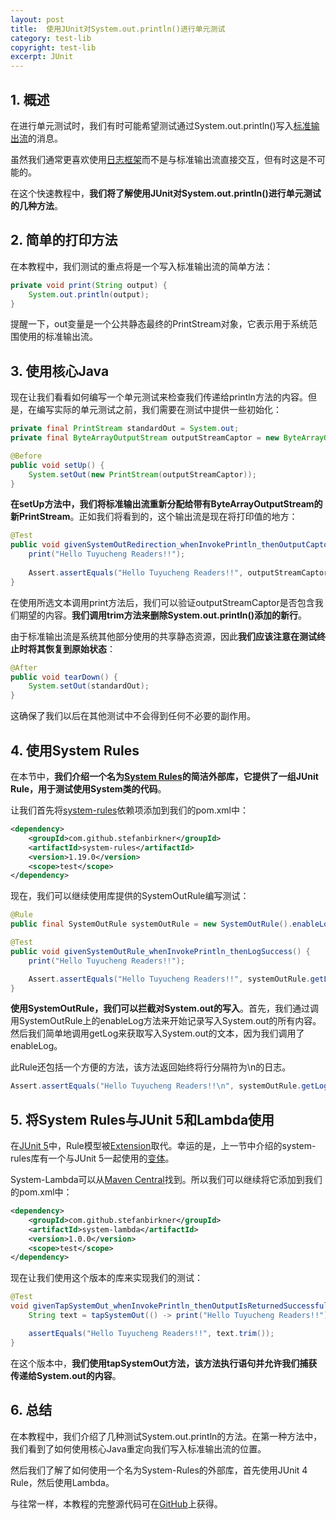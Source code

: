 ```yaml
---
layout: post
title:  使用JUnit对System.out.println()进行单元测试
category: test-lib
copyright: test-lib
excerpt: JUnit
---
```


## 1. 概述

在进行单元测试时，我们有时可能希望测试通过System.out.println()写入[标准输出流](https://www.baeldung.com/linux/pipes-redirection#standard-io)的消息。

虽然我们通常更喜欢使用[日志框架](https://www.baeldung.com/java-logging-intro)而不是与标准输出流直接交互，但有时这是不可能的。

在这个快速教程中，**我们将了解使用JUnit对System.out.println()进行单元测试的几种方法**。

## 2. 简单的打印方法

在本教程中，我们测试的重点将是一个写入标准输出流的简单方法：

```java
private void print(String output) {
    System.out.println(output);
}
```

提醒一下，out变量是一个公共静态最终的PrintStream对象，它表示用于系统范围使用的标准输出流。

## 3. 使用核心Java

现在让我们看看如何编写一个单元测试来检查我们传递给println方法的内容。但是，在编写实际的单元测试之前，我们需要在测试中提供一些初始化：

```java
private final PrintStream standardOut = System.out;
private final ByteArrayOutputStream outputStreamCaptor = new ByteArrayOutputStream();

@Before
public void setUp() {
    System.setOut(new PrintStream(outputStreamCaptor));
}
```

**在setUp方法中，我们将标准输出流重新分配给带有ByteArrayOutputStream的新PrintStream**。正如我们将看到的，这个输出流是现在将打印值的地方：

```java
@Test
public void givenSystemOutRedirection_whenInvokePrintln_thenOutputCaptorSuccess() {
    print("Hello Tuyucheng Readers!!");
        
    Assert.assertEquals("Hello Tuyucheng Readers!!", outputStreamCaptor.toString().trim());
}
```

在使用所选文本调用print方法后，我们可以验证outputStreamCaptor是否包含我们期望的内容。**我们调用trim方法来删除System.out.println()添加的新行**。

由于标准输出流是系统其他部分使用的共享静态资源，因此**我们应该注意在测试终止时将其恢复到原始状态**：

```java
@After
public void tearDown() {
    System.setOut(standardOut);
}
```

这确保了我们以后在其他测试中不会得到任何不必要的副作用。

## 4. 使用System Rules

在本节中，**我们介绍一个名为[System Rules](https://stefanbirkner.github.io/system-rules/)的简洁外部库，它提供了一组JUnit Rule，用于测试使用System类的代码**。

让我们首先将[system-rules](https://central.sonatype.com/artifact/com.github.stefanbirkner/system-rules/1.19.0)依赖项添加到我们的pom.xml中：

```xml
<dependency>
    <groupId>com.github.stefanbirkner</groupId>
    <artifactId>system-rules</artifactId>
    <version>1.19.0</version>
    <scope>test</scope>
</dependency>
```

现在，我们可以继续使用库提供的SystemOutRule编写测试：

```java
@Rule
public final SystemOutRule systemOutRule = new SystemOutRule().enableLog();

@Test
public void givenSystemOutRule_whenInvokePrintln_thenLogSuccess() {
    print("Hello Tuyucheng Readers!!");

    Assert.assertEquals("Hello Tuyucheng Readers!!", systemOutRule.getLog().trim());
}
```

**使用SystemOutRule，我们可以拦截对System.out的写入**。首先，我们通过调用SystemOutRule上的enableLog方法来开始记录写入System.out的所有内容。然后我们简单地调用getLog来获取写入System.out的文本，因为我们调用了enableLog。

此Rule还包括一个方便的方法，该方法返回始终将行分隔符为\n的日志。

```java
Assert.assertEquals("Hello Tuyucheng Readers!!\n", systemOutRule.getLogWithNormalizedLineSeparator());
```

## 5. 将System Rules与JUnit 5和Lambda使用

在[JUnit 5](https://www.baeldung.com/junit-5)中，Rule模型被[Extension](https://www.baeldung.com/junit-5-extensions)取代。幸运的是，上一节中介绍的system-rules库有一个与JUnit 5一起使用的[变体](https://github.com/stefanbirkner/system-lambda)。

System-Lambda可以从[Maven Central](https://central.sonatype.com/artifact/com.github.stefanbirkner/system-lambda/1.2.1)找到。所以我们可以继续将它添加到我们的pom.xml中：

```xml
<dependency>
    <groupId>com.github.stefanbirkner</groupId>
    <artifactId>system-lambda</artifactId>
    <version>1.0.0</version>
    <scope>test</scope>
</dependency>
```

现在让我们使用这个版本的库来实现我们的测试：

```java
@Test
void givenTapSystemOut_whenInvokePrintln_thenOutputIsReturnedSuccessfully() throws Exception {
    String text = tapSystemOut(() -> print("Hello Tuyucheng Readers!!"));

    assertEquals("Hello Tuyucheng Readers!!", text.trim());
}
```

在这个版本中，**我们使用tapSystemOut方法，该方法执行语句并允许我们捕获传递给System.out的内容**。

## 6. 总结

在本教程中，我们介绍了几种测试System.out.println的方法。在第一种方法中，我们看到了如何使用核心Java重定向我们写入标准输出流的位置。

然后我们了解了如何使用一个名为System-Rules的外部库，首先使用JUnit 4 Rule，然后使用Lambda。

与往常一样，本教程的完整源代码可在[GitHub](https://github.com/tuyucheng7/taketoday-tutorial4j/tree/master/software.test/testing-libraries-2)上获得。